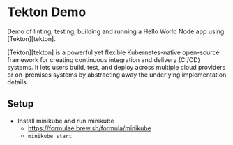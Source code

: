 # Tekton Demo

Demo of linting, testing, building and running a Hello World Node app
using [Tekton][tekton].

[Tekton][tekton] is a powerful yet flexible Kubernetes-native open-source framework for creating continuous integration
and delivery (CI/CD) systems. It lets users build, test, and deploy across multiple cloud providers or on-premises
systems by abstracting away the underlying implementation details.

## Setup

- Install minikube and run minikube
  - https://formulae.brew.sh/formula/minikube
  - `minikube start`

